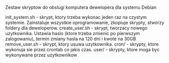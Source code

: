 Zestaw skryptow do obslugi komputera dewelopera dla systemu Debian

init_system.sh - skrypt, ktory trzeba wykonac jeden raz na czystym systemie. Zainstaluje wszystkie oprogramowanie, zkopiuje skrypty, stworzy foldery dla deweloperow.
create_user.sh - skrypt, tworzacy nowego uzytkownika. Ustawia haslo (ktore trzeba zmienic po pierwszym zalogowaniu), termin zmiany hasla na 120 dni i kwote na 30GB
remove_user.sh - skrypt, ktory usuwa uzytkownika.
cron/ - skrypty, ktore wykonuja sie przez crontab co jakis czas.
user/ - skrypty, ktore moga byc wykonywane przez uzytkownikow
